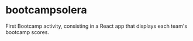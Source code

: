 # bootcampsolera
First Bootcamp activity, consisting in a React app that displays each team's bootcamp scores.
